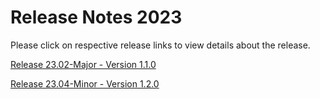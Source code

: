 # Release Notes 2023

Please click on respective release links to view details about the release.

[Release 23.02-Major - Version 1.1.0](./?path=docs/release-notes/Releases/2023/Release-Notes-23-02-Minor.md)

[Release 23.04-Minor - Version 1.2.0](./?path=docs/release-notes/Releases/2023/Release-Notes-23-04-Minor.md)
